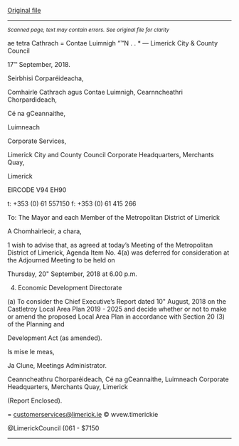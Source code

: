 [Original file](https://www.limerick.ie/sites/default/files/media/documents/2018-09/00%20Agenda%20Adjourned%20Meeting%20of%20Metropolitan%20District%2020th%20September%202018.pdf)

---
*<small>Scanned page, text may contain errors. See original file for clarity</small>*  

ae tetra Cathrach
= Contae Luimnigh
“™N . . *
— Limerick City
& County Council

17™ September, 2018.

Seirbhisi Corparéideacha,

Comhairle Cathrach agus Contae Luimnigh,
Cearnncheathri Chorpardideach,

Cé na gCeannaithe,

Luimneach

Corporate Services,

Limerick City and County Council
Corporate Headquarters,
Merchants Quay,

Limerick

EIRCODE V94 EH90

t: +353 (0) 61 557150
f: +353 (0) 61 415 266

To: The Mayor and each Member of the Metropolitan District of Limerick

A Chomhairleoir, a chara,

1 wish to advise that, as agreed at today’s Meeting of the Metropolitan District of Limerick,
Agenda Item No. 4(a) was deferred for consideration at the Adjourned Meeting to be held on

Thursday, 20" September, 2018 at 6.00 p.m.

4. Economic Development Directorate

(a) To consider the Chief Executive’s Report dated 10" August, 2018 on the Castletroy
Local Area Plan 2019 - 2025 and decide whether or not to make or amend the
proposed Local Area Plan in accordance with Section 20 (3) of the Planning and

Development Act (as amended).

Is mise le meas,

Ja Clune,
Meetings Administrator.

Ceanncheathru Chorparéideach, Cé na gCeannaithe, Luimneach
Corporate Headquarters, Merchants Quay, Limerick

(Report Enclosed).

= customerservices@limerick.ie
© wvew.timerickie

@LimerickCouncil
(061 - $7150


---
